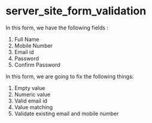 # server_site_form_validation

In this form, we have the following fields :
1. Full Name
2. Mobile Number
3. Email id
4. Password
5. Confirm Password

In this form, we are going to fix the following things:
1. Empty value
2. Numeric value
3. Valid email id
4. Value matching
5. Validate existing email and mobile number
